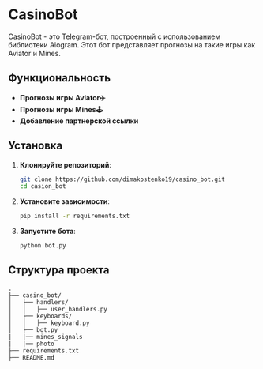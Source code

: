 # CasinoBot

CasinoBot - это Telegram-бот, построенный с использованием библиотеки Aiogram. Этот бот представляет прогнозы на такие игры как Aviator и Mines.

## Функциональность
- **Прогнозы игры Aviator✈️**
- **Прогнозы игры Mines🕹**
- **Добавление партнерской ссылки**


## Установка

1. **Клонируйте репозиторий**:
    ```bash
    git clone https://github.com/dimakostenko19/casino_bot.git
    cd casion_bot
    ```

2. **Установите зависимости**:
    ```bash
    pip install -r requirements.txt
    ```

3. **Запустите бота**:
    ```bash
    python bot.py
    ```

## Структура проекта

```plaintext
.
├── casino_bot/
│   ├── handlers/
│   │   ├── user_handlers.py
│   ├── keyboards/
│   │   ├── keyboard.py
│   ├── bot.py
|   |── mines_signals
|   |── photo
├── requirements.txt
├── README.md